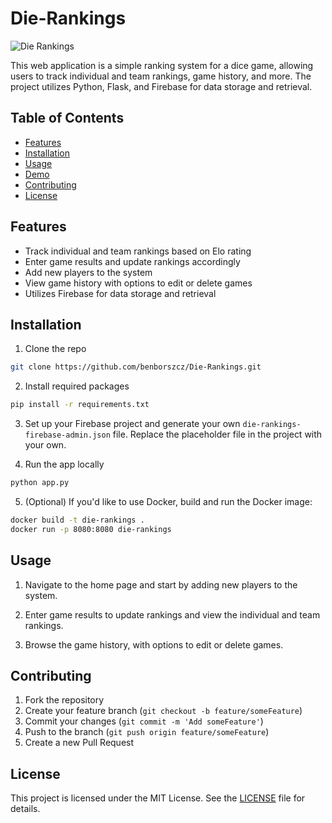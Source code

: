 # Die-Rankings

![Die Rankings](https://image.shutterstock.com/image-vector/dice-vector-icon-isolated-white-260nw-1678463985.jpg)

This web application is a simple ranking system for a dice game, allowing users to track individual and team rankings, game history, and more. The project utilizes Python, Flask, and Firebase for data storage and retrieval.

## Table of Contents

- [Features](#features)
- [Installation](#installation)
- [Usage](#usage)
- [Demo](#demo)
- [Contributing](#contributing)
- [License](#license)

## Features

- Track individual and team rankings based on Elo rating
- Enter game results and update rankings accordingly
- Add new players to the system
- View game history with options to edit or delete games
- Utilizes Firebase for data storage and retrieval

## Installation

1. Clone the repo

```bash
git clone https://github.com/benborszcz/Die-Rankings.git
```

2. Install required packages

```bash
pip install -r requirements.txt
```

3. Set up your Firebase project and generate your own `die-rankings-firebase-admin.json` file. Replace the placeholder file in the project with your own.

4. Run the app locally

```bash
python app.py
```

5. (Optional) If you'd like to use Docker, build and run the Docker image:

```bash
docker build -t die-rankings .
docker run -p 8080:8080 die-rankings
```

## Usage

1. Navigate to the home page and start by adding new players to the system.

2. Enter game results to update rankings and view the individual and team rankings.

3. Browse the game history, with options to edit or delete games.

## Contributing

1. Fork the repository
2. Create your feature branch (`git checkout -b feature/someFeature`)
3. Commit your changes (`git commit -m 'Add someFeature'`)
4. Push to the branch (`git push origin feature/someFeature`)
5. Create a new Pull Request

## License

This project is licensed under the MIT License. See the [LICENSE](LICENSE) file for details.

